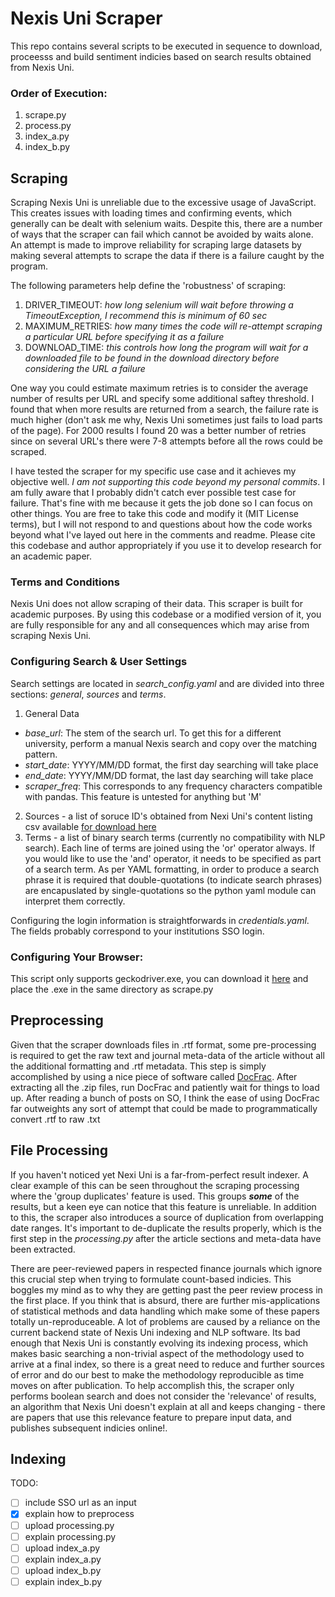 # Nexis Uni Scraper
This repo contains several scripts to be executed in sequence to download, proceesss and build sentiment indicies based on search results obtained from Nexis Uni.

### Order of Execution:
1. scrape.py
2. process.py
3. index_a.py
4. index_b.py

## Scraping
Scraping Nexis Uni is unreliable due to the excessive usage of JavaScript. This creates issues with loading times and confirming events, which generally can be dealt with selenium waits. Despite this, there are a number of ways that the scraper can fail which cannot be avoided by waits alone. An attempt is made to improve reliability for scraping large datasets by making several attempts to scrape the data if there is a failure caught by the program.

The following parameters help define the 'robustness' of scraping:  
1. DRIVER_TIMEOUT: _how long selenium will wait before throwing a TimeoutException, I recommend this is minimum of 60 sec_  
2. MAXIMUM_RETRIES: _how many times the code will re-attempt scraping a particular URL before specifying it as a failure_  
3. DOWNLOAD_TIME: _this controls how long the program will wait for a downloaded file to be found in the download directory before considering the URL a failure_

One way you could estimate maximum retries is to consider the average number of results per URL and specify some additional saftey threshold. I found that when more results are returned from a search, the failure rate is much higher (don't ask me why, Nexis Uni sometimes just fails to load parts of the page). For 2000 results I found 20 was a better number of retries since on several URL's there were 7-8 attempts before all the rows could be scraped.

I have tested the scraper for my specific use case and it achieves my objective well. *I am not supporting this code beyond my personal commits*. I am fully aware that I probably didn't catch ever possible test case for failure. That's fine with me because it gets the job done so I can focus on other things. You are free to take this code and modify it (MIT License terms), but I will not respond to and questions about how the code works beyond what I've layed out here in the comments and readme. Please cite this codebase and author appropriately if you use it to develop research for an academic paper.

### Terms and Conditions
Nexis Uni does not allow scraping of their data. This scraper is built for academic purposes. By using this codebase or a modified version of it, you are fully responsible for any and all consequences which may arise from scraping Nexis Uni.

### Configuring Search & User Settings
Search settings are located in _search\_config.yaml_ and are divided into three sections: _general_, _sources_ and _terms_.

1. General Data
  * _base_url_: The stem of the search url. To get this for a different university, perform a manual Nexis search and copy over the matching pattern.  
  * _start_date_: YYYY/MM/DD format, the first day searching will take place  
  * _end_date_:  YYYY/MM/DD format, the last day searching will take place  
  * _scraper\_freq_: This corresponds to any frequency characters compatible with pandas. This feature is untested for anything but 'M'
2. Sources - a list of soruce ID's obtained from Nexi Uni's content listing csv available [for download here](https://p.widencdn.net/okffmp/Nexis_Uni_--_Content_Listing_--_July_2020)  
3. Terms - a list of binary search terms (currently no compatibility with NLP search). Each line of terms are joined using the 'or' operator always. If you would like to use the 'and' operator, it needs to be specified as part of a search term. As per YAML formatting, in order to produce a search phrase it is required that double-quotations (to indicate search phrases) are encapuslated by single-quotations so the python yaml module can interpret them correctly.  

Configuring the login information is straightforwards in _credentials.yaml_. The fields probably correspond to your institutions SSO login.  

### Configuring Your Browser:
This script only supports geckodriver.exe, you can download it [here](https://github.com/mozilla/geckodriver) and place the .exe in the same directory as scrape.py

## Preprocessing
Given that the scraper downloads files in .rtf format, some pre-processing is required to get the raw text and journal meta-data of the article without all the additional formatting and .rtf metadata. This step is simply accomplished by using a nice piece of software called [DocFrac](http://docfrac.net/wordpress/). After extracting all the .zip files, run DocFrac and patiently wait for things to load up. After reading a bunch of posts on SO, I think the ease of using DocFrac far outweights any sort of attempt that could be made to programmatically convert .rtf to raw .txt  

## File Processing
If you haven't noticed yet Nexi Uni is a far-from-perfect result indexer. A clear example of this can be seen throughout the scraping processing where the 'group duplicates' feature is used. This groups _**some**_ of the results, but a keen eye can notice that this feature is unreliable. In addition to this, the scraper also introduces a source of duplication from overlapping date ranges. It's important to de-duplicate the results properly, which is the first step in the _processing.py_ after the article sections and meta-data have been extracted.

There are peer-reviewed papers in respected finance journals which ignore this crucial step when trying to formulate count-based indicies. This boggles my mind as to why they are getting past the peer review process in the first place. If you think that is absurd, there are further mis-applications of statistical methods and data handling which make some of these papers totally un-reproduceable. A lot of problems are caused by a reliance on the current backend state of Nexis Uni indexing and NLP software. Its bad enough that Nexis Uni is constantly evolving its indexing process, which makes basic searching a non-trivial aspect of the methodology used to arrive at a final index, so there is a great need to reduce and further sources of error and do our best to make the methodology reproducible as time moves on after publication. To help accomplish this, the scraper only performs boolean search and does not consider the 'relevance' of results, an algorithm that Nexis Uni doesn't explain at all and keeps changing - there are papers that use this relevance feature to prepare input data, and publishes subsequent indicies online!.

## Indexing

TODO:
- [ ] include SSO url as an input
- [x] explain how to preprocess
- [ ] upload processing.py
- [ ] explain processing.py
- [ ] upload index_a.py
- [ ] explain index_a.py
- [ ] upload index_b.py
- [ ] explain index_b.py
